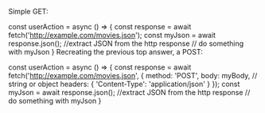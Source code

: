 Simple GET:

const userAction = async () => {
  const response = await fetch('http://example.com/movies.json');
  const myJson = await response.json(); //extract JSON from the http response
  // do something with myJson
}
Recreating the previous top answer, a POST:

const userAction = async () => {
  const response = await fetch('http://example.com/movies.json', {
    method: 'POST',
    body: myBody, // string or object
    headers: {
      'Content-Type': 'application/json'
    }
  });
  const myJson = await response.json(); //extract JSON from the http response
  // do something with myJson
}